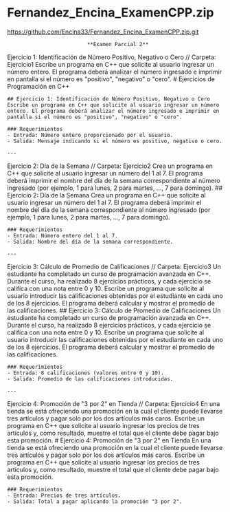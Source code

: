 # Fernandez_Encina_ExamenCPP.zip
https://github.com/Encina33/Fernandez_Encina_ExamenCPP.zip.git


                              **Examen Parcial 2**

Ejercicio 1: Identificación de Número Positivo, Negativo o Cero // Carpeta: Ejercicio1
Escribe un programa en C++ que solicite al usuario ingresar un número entero. El programa deberá analizar el número ingresado e imprimir 
en pantalla si el número es "positivo", "negativo" o "cero". 
    # Ejercicios de Programación en C++
    
    ## Ejercicio 1: Identificación de Número Positivo, Negativo o Cero
    Escribe un programa en C++ que solicite al usuario ingresar un número entero. El programa deberá analizar el número ingresado e imprimir en pantalla si el número es "positivo", "negativo" o "cero".
    
    ### Requerimientos
    - Entrada: Número entero proporcionado por el usuario.
    - Salida: Mensaje indicando si el número es positivo, negativo o cero.
    
    ---


Ejercicio 2: Día de la Semana // Carpeta: Ejercicio2
Crea un programa en C++ que solicite al usuario ingresar un número del 1 al 7. El programa deberá imprimir el nombre del día de la semana 
correspondiente al número ingresado (por ejemplo, 1 para lunes, 2 para martes, ..., 7 para domingo). 
    ## Ejercicio 2: Día de la Semana
    Crea un programa en C++ que solicite al usuario ingresar un número del 1 al 7. El programa deberá imprimir el nombre del día de la semana correspondiente al número ingresado (por ejemplo, 1 para lunes, 2 para martes, ..., 7 para domingo).
    
    ### Requerimientos
    - Entrada: Número entero del 1 al 7.
    - Salida: Nombre del día de la semana correspondiente.
    
    ---



Ejercicio 3: Cálculo de Promedio de Calificaciones // Carpeta: Ejercicio3
Un estudiante ha completado un curso de programación avanzada en C++. Durante el curso, ha realizado 8 ejercicios prácticos, y cada 
ejercicio se califica con una nota entre 0 y 10. Escribe un programa que solicite al usuario introducir las calificaciones obtenidas por 
el estudiante en cada uno de los 8 ejercicios. El programa deberá calcular y mostrar el promedio de las calificaciones.
    ## Ejercicio 3: Cálculo de Promedio de Calificaciones
    Un estudiante ha completado un curso de programación avanzada en C++. Durante el curso, ha realizado 8 ejercicios prácticos, y cada ejercicio se califica con una nota entre 0 y 10. Escribe un programa que solicite al usuario introducir las calificaciones obtenidas por el estudiante en cada uno de los 8 ejercicios. El programa deberá calcular y mostrar el promedio de las calificaciones.
    
    ### Requerimientos
    - Entrada: 8 calificaciones (valores entre 0 y 10).
    - Salida: Promedio de las calificaciones introducidas.
    
    ---



Ejercicio 4: Promoción de "3 por 2" en Tienda // Carpeta: Ejercicio4
En una tienda se está ofreciendo una promoción en la cual el cliente puede llevarse tres artículos y pagar solo por los dos artículos más caros. 
Escribe un programa en C++ que solicite al usuario ingresar los precios de tres artículos y, como resultado, muestre el total que el cliente debe pagar bajo esta promoción.
    # Ejercicio 4: Promoción de "3 por 2" en Tienda
    En una tienda se está ofreciendo una promoción en la cual el cliente puede llevarse tres artículos y pagar solo por los dos artículos más caros. Escribe un programa en C++ que solicite al usuario ingresar los precios de tres artículos y, como resultado, muestre el total que el cliente debe pagar bajo esta promoción.
    
    ### Requerimientos
    - Entrada: Precios de tres artículos.
    - Salida: Total a pagar aplicando la promoción "3 por 2".
